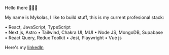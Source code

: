  Hello there 👋👋👋 

 My name is Mykolas, I like to build stuff, this is my current profesional stack:

  •	React, JavaScript, TypeScript  
  • Next.js, Astro
  •	Tailwind, Chakra UI, MUI
  •	Node JS, MongoDB, Supabase
  •	React Query, Redux Toolkit
  • Jest, Playwright
  •	Vue js
  
  
  
 Here's my [linkedIn](https://www.linkedin.com/in/Midunas)  
